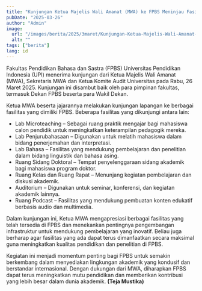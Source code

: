 ```yaml
---
title: "Kunjungan Ketua Majelis Wali Amanat (MWA) ke FPBS Meninjau Fasilitas dan Mendorong Kemajuan Akademik"
pubDate: "2025-03-26"
author: "Admin"
image:
  url: "/images/berita/2025/3maret/Kunjungan-Ketua-Majelis-Wali-Amanat-MWA-ke-FPBS-Meninjau-Fasilitas-dan-Mendorong-Kemajuan-Akademik-1 (1).webp"
  alt: ""
tags: ["berita"]
lang: id
---
```


Fakultas Pendidikan Bahasa dan Sastra (FPBS) Universitas Pendidikan Indonesia (UPI) menerima kunjungan dari Ketua Majelis Wali Amanat (MWA), Sekretaris MWA dan Ketua Komite Audit Universitas pada Rabu, 26 Maret 2025. Kunjungan ini disambut baik oleh para pimpinan fakultas, termasuk Dekan FPBS beserta para Wakil Dekan.

Ketua MWA beserta jajarannya melakukan kunjungan lapangan ke berbagai fasilitas yang dimiliki FPBS. Beberapa fasilitas yang dikunjungi antara lain:

* Lab Microteaching – Sebagai ruang praktik mengajar bagi mahasiswa calon pendidik untuk meningkatkan keterampilan pedagogik mereka.
* Lab Penjurubahasaan – Digunakan untuk melatih mahasiswa dalam bidang penerjemahan dan interpretasi.
* Lab Bahasa – Fasilitas yang mendukung pembelajaran dan penelitian dalam bidang linguistik dan bahasa asing.
* Ruang Sidang Doktoral – Tempat penyelenggaraan sidang akademik bagi mahasiswa program doktor.
* Ruang Kelas dan Ruang Rapat – Menunjang kegiatan pembelajaran dan diskusi akademik.
* Auditorium – Digunakan untuk seminar, konferensi, dan kegiatan akademik lainnya.
* Ruang Podcast – Fasilitas yang mendukung pembuatan konten edukatif berbasis audio dan multimedia.
 
Dalam kunjungan ini, Ketua MWA mengapresiasi berbagai fasilitas yang telah tersedia di FPBS dan menekankan pentingnya pengembangan infrastruktur untuk mendukung pembelajaran yang inovatif. Beliau juga berharap agar fasilitas yang ada dapat terus dimanfaatkan secara maksimal guna meningkatkan kualitas pendidikan dan penelitian di FPBS.

Kegiatan ini menjadi momentum penting bagi FPBS untuk semakin berkembang dalam menyediakan lingkungan akademik yang kondusif dan berstandar internasional. Dengan dukungan dari MWA, diharapkan FPBS dapat terus meningkatkan mutu pendidikan dan memberikan kontribusi yang lebih besar dalam dunia akademik. **(Teja Mustika)**